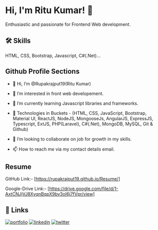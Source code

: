 # Hi, I'm Ritu Kumar! 👋

Enthusiastic and passionate for Frontend Web development.


## 🛠 Skills
HTML, CSS, Bootstrap, Javascript, C#(.Net)...

## Github Profile Sections
- 👋 Hi, I’m @Rupakrajput19(Ritu Kumar)

- 👀 I’m interested in front web developement.

- 🌱 I’m currently learning Javascript libraries and frameworks.

- 🌱 Technologies in Buckets - (HTML, CSS, JavaScript, Bootstrap, Material UI, ReactJS, NodeJS, MongooseJs, AngularJS, ExpressJS, Typescript, ExtJS, PHP(Laravel), C#(.Net), MongoDB, MySQL, Git & Github)

- 💞️ I’m looking to collaborate on job for growth in my skills.

- 📫 How to reach me via my contact details email.


## Resume
GitHub Link:- [https://rupakrajput19.github.io/Resume/]

Google-Drive Link:- [https://drive.google.com/file/d/1-AxtCNJjVJ8XyqnBqpX9bv3oI6j7fVpr/view]

## 🔗 Links
[![portfolio](https://img.shields.io/badge/my_portfolio-000?style=for-the-badge&logo=ko-fi&logoColor=white)](https://github.com/Rupakrajput19/Rupakrajput19/)
[![linkedin](https://img.shields.io/badge/linkedin-0A66C2?style=for-the-badge&logo=linkedin&logoColor=white)](https://www.linkedin.com/in/ritu-kumar-a0a5aa1b2)
[![twitter](https://img.shields.io/badge/twitter-1DA1F2?style=for-the-badge&logo=twitter&logoColor=white)](https://mobile.twitter.com/RupakRajput10)



<!---
Rupakrajput19/Rupakrajput19 is a ✨ special ✨ repository because its `README.md` (this file) appears on your GitHub profile.
You can click the Preview link to take a look at your changes.
--->
